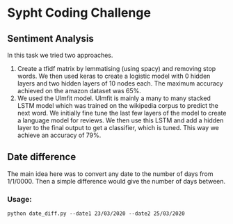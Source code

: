 # Sypht Coding Challenge

## Sentiment Analysis
In this task we tried two approaches. 
1. Create a tfidf matrix by lemmatising (using spacy) and removing stop words. We then used keras to create a logistic model with 0 hidden layers and two hidden layers of 10 nodes each. The maximum accuracy achieved on the amazon dataset was 65%.
2. We used the Ulmfit model. Ulmfit is mainly a many to many stacked LSTM model which was trained on the wikipedia corpus to predict the next word. We initially fine tune the last few layers of the model to create a language model for reviews. We then use this LSTM and add a hidden layer to the final output to get a classifier, which is tuned. This way we achieve an accuracy of 79%.

## Date difference
The main idea here was to convert any date to the number of days from 1/1/0000. Then a simple difference would give the number of days between.

### Usage:
```
python date_diff.py --date1 23/03/2020 --date2 25/03/2020
```